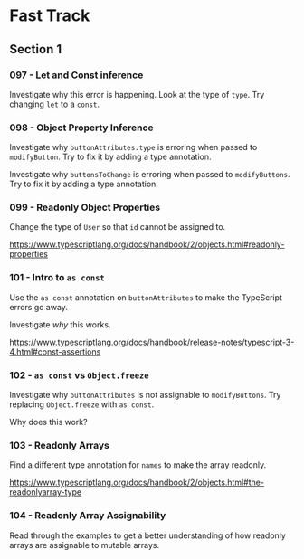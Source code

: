 # Fast Track

## Section 1

### 097 - Let and Const inference

Investigate why this error is happening. Look at the type of `type`. Try changing `let` to a `const`.

### 098 - Object Property Inference

Investigate why `buttonAttributes.type` is erroring when passed to `modifyButton`. Try to fix it by adding a type annotation.

Investigate why `buttonsToChange` is erroring when passed to `modifyButtons`. Try to fix it by adding a type annotation.

### 099 - Readonly Object Properties

Change the type of `User` so that `id` cannot be assigned to.

https://www.typescriptlang.org/docs/handbook/2/objects.html#readonly-properties

### 101 - Intro to `as const`

Use the `as const` annotation on `buttonAttributes` to make the TypeScript errors go away.

Investigate _why_ this works.

https://www.typescriptlang.org/docs/handbook/release-notes/typescript-3-4.html#const-assertions

### 102 - `as const` vs `Object.freeze`

Investigate why `buttonAttributes` is not assignable to `modifyButtons`. Try replacing `Object.freeze` with `as const`.

Why does this work?

### 103 - Readonly Arrays

Find a different type annotation for `names` to make the array readonly.

https://www.typescriptlang.org/docs/handbook/2/objects.html#the-readonlyarray-type

### 104 - Readonly Array Assignability

Read through the examples to get a better understanding of how readonly arrays are assignable to mutable arrays.
